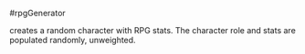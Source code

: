 #rpgGenerator

creates a random character with RPG stats. The character role and stats are populated randomly, unweighted.
